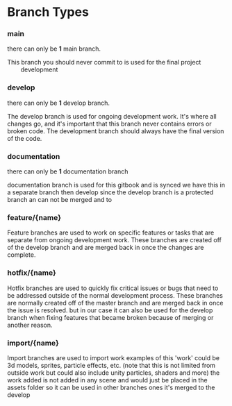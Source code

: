 # Branch Types

### m**ain**

there can only be **1** main branch.

This branch you should never commit to is used for the final project ⠀⠀⠀development

### develop

there can only be **1** develop branch.

The develop branch is used for ongoing development work. It's where all changes go, and it's important that this branch never contains errors or broken code. The development branch should always have the final version of the code.

### documentation

there can only be **1** documentation branch

documentation branch is used for this gitbook and is synced we have this in a separate branch then develop since the develop branch is a protected branch an can not be merged and to

### feature/{name}

Feature branches are used to work on specific features or tasks that are separate from ongoing development work. These branches are created off of the develop branch and are merged back in once the changes are complete.

### hotfix/{name}

Hotfix branches are used to quickly fix critical issues or bugs that need to be addressed outside of the normal development process. These branches are normally created off of the master branch and are merged back in once the issue is resolved.  but in our case it can also be used for the develop branch when fixing features that became broken because of merging or another reason.

### import/{name}

Import branches are used to import work examples of this 'work' could be 3d models, sprites, particle effects, etc. (note that this is not limited from outside work but could also include unity particles, shaders and more) the work added is not added in any scene and would just be placed in the assets folder so it can be used in other branches ones it's merged to the develop&#x20;
